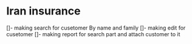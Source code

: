 # Iran  insurance

[]- making search for cusetomer By name and family 
[]- making edit for cusetomer
[]- making report for search part and attach customer to it

